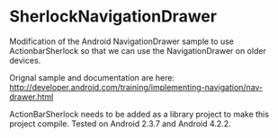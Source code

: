 SherlockNavigationDrawer
========================

Modification of the Android NavigationDrawer sample to use ActionbarSherlock so that we can use the NavigationDrawer on older devices.

Orignal sample and documentation are here:
http://developer.android.com/training/implementing-navigation/nav-drawer.html

ActionBarSherlock needs to be added as a library project to make this project compile. Tested on Android 2.3.7 and Android 4.2.2.
